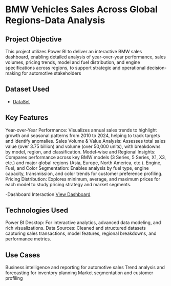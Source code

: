# BMW Vehicles Sales Across Global Regions-Data Analysis
## Project Objective

This project utilizes Power BI to deliver an interactive BMW sales dashboard, enabling detailed analysis of year-over-year performance, sales volumes, pricing trends, model and fuel distribution, and engine specifications across regions, to support strategic and operational decision-making for automotive stakeholders
## Dataset Used
- <a href="https://github.com/vikaschennarapu/BMW-DASHBOARD/blob/main/BMW%20SALES%20DASHBOARD.pbix">DataSet</a>
## Key Features
Year-over-Year Performance: Visualizes annual sales trends to highlight growth and seasonal patterns from 2010 to 2024, helping to track targets and identify anomalies.
Sales Volume & Value Analysis: Assesses total sales value (over 3.75 billion) and volume (over 50,000 units), with breakdowns by model, region, and classification.
Model-wise and Regional Insights: Compares performance across key BMW models (3 Series, 5 Series, X1, X3, etc.) and major global regions (Asia, Europe, North America, etc.).
Engine, Fuel, and Color Segmentation: Enables analysis by fuel type, engine capacity, transmission, and color trends for customer preference profiling.
Pricing Distribution: Explores minimum, average, and maximum prices for each model to study pricing strategy and market segments.

-Dashboard Interaction <a href="https://github.com/vikaschennarapu/BMW-DASHBOARD/blob/main/BMW%20DASHBOARD.png">View Dashboard</a>
## Technologies Used
Power BI Desktop: For interactive analytics, advanced data modeling, and rich visualizations.
Data Sources: Cleaned and structured datasets capturing sales transactions, model features, regional breakdowns, and performance metrics.
## Use Cases
Business intelligence and reporting for automotive sales
Trend analysis and forecasting for inventory planning
Market segmentation and customer profiling
